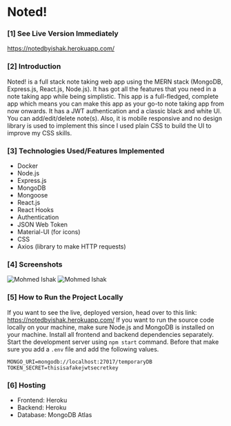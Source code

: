 # Noted!

### [1] See Live Version Immediately
https://notedbyishak.herokuapp.com/


### [2] Introduction
Noted! is a full stack note taking web app using the MERN stack (MongoDB, Express.js, React.js, Node.js). It has got all the features that you need in a note taking app while being simplistic. This app is a full-fledged, complete app which means you can make this app as your go-to note taking app from now onwards. It has a JWT authentication and a classic black and white UI. You can add/edit/delete note(s). Also, it is mobile responsive and no design library is used to implement this since I used plain CSS to build the UI to improve my CSS skills.

### [3] Technologies Used/Features Implemented
* Docker
* Node.js
* Express.js
* MongoDB
* Mongoose
* React.js
* React Hooks
* Authentication
* JSON Web Token
* Material-UI (for icons)
* CSS
* Axios (library to make HTTP requests)

### [4] Screenshots
![Mohmed Ishak](https://user-images.githubusercontent.com/52876913/136583349-ad687f9e-cbec-475f-a0c1-8b3845777275.png)
![Mohmed Ishak](https://user-images.githubusercontent.com/52876913/136583444-a43b4053-18b3-486d-9cd5-b67847825178.png)

### [5] How to Run the Project Locally
If you want to see the live, deployed version, head over to this link: https://notedbyishak.herokuapp.com/ If you want to run the source code locally on your machine, make sure Node.js and MongoDB is installed on your machine.  Install all frontend and backend dependencies separately. Start the development server using `npm start` command. Before that make sure you add a `.env` file and add the following values.

    MONGO_URI=mongodb://localhost:27017/temporaryDB
    TOKEN_SECRET=thisisafakejwtsecretkey

### [6] Hosting
* Frontend: Heroku
* Backend: Heroku
* Database: MongoDB Atlas
